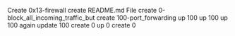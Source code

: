Create 0x13-firewall
create README.md File
create 0-block_all_incoming_traffic_but
create 100-port_forwarding
up 100
up 100
up 100 again
update 100
create 0
up 0
create 0
